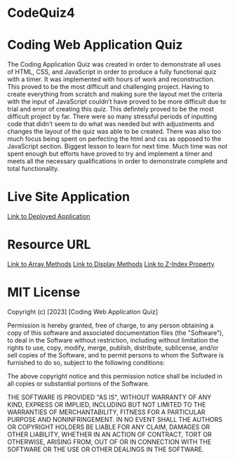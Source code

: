 # CodeQuiz4

# Coding Web Application Quiz
The Coding Application Quiz was created in order to demonstrate all uses of HTML, CSS, and JavaScript in order to produce a fully functional quiz with a timer. It was implemented with hours of work and reconstruction. This proved to be the most difficult and challenging project. Having to create everything  from scratch and making sure the layout met the criteria with the input of JavaScript couldn’t have proved to be more difficult due to trial and error of creating this quiz. This defintely proved to be the most difficult project by far. There were so many stressful periods of inputting code that didn’t seem to do what was needed but with adjustments and changes the layout of the quiz was able to be created. There was also too much focus being spent on perfecting the html and css as opposed to the JavaScript section. Biggest lesson to learn for next time. Much time was not spent enough but efforts have proved to try and implement a timer and meets all the necessary qualifications in order to demonstrate complete and total functionality. 

# Live Site Application

[Link to Deployed Application](https://artvargas.github.io/CodeQuiz4/)


# Resource URL
[Link to Array Methods](https://www.w3schools.com/js/js_array_methods.asp)
[Link to Display Methods](https://www.w3schools.com/css/css_display_visibility.asp)
[Link to Z-Index Property](https://www.w3schools.com/css/css_z-index.asp)

# MIT License
Copyright (c) [2023] [Coding Web Application Quiz]

Permission is hereby granted, free of charge, to any person obtaining a copy
of this software and associated documentation files (the "Software"), to deal
in the Software without restriction, including without limitation the rights
to use, copy, modify, merge, publish, distribute, sublicense, and/or sell
copies of the Software, and to permit persons to whom the Software is
furnished to do so, subject to the following conditions:

The above copyright notice and this permission notice shall be included in all
copies or substantial portions of the Software.

THE SOFTWARE IS PROVIDED "AS IS", WITHOUT WARRANTY OF ANY KIND, EXPRESS OR
IMPLIED, INCLUDING BUT NOT LIMITED TO THE WARRANTIES OF MERCHANTABILITY,
FITNESS FOR A PARTICULAR PURPOSE AND NONINFRINGEMENT. IN NO EVENT SHALL THE
AUTHORS OR COPYRIGHT HOLDERS BE LIABLE FOR ANY CLAIM, DAMAGES OR OTHER
LIABILITY, WHETHER IN AN ACTION OF CONTRACT, TORT OR OTHERWISE, ARISING FROM,
OUT OF OR IN CONNECTION WITH THE SOFTWARE OR THE USE OR OTHER DEALINGS IN THE
SOFTWARE.